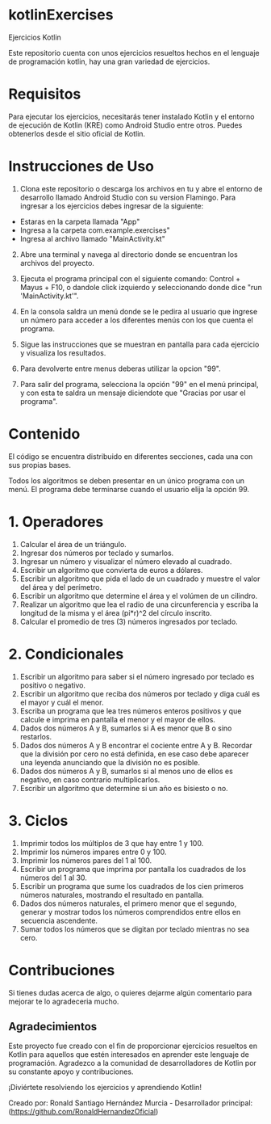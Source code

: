 # kotlinExercises
Ejercicios Kotlin

Este repositorio cuenta con unos ejercicios resueltos hechos en el lenguaje de programación kotlin, hay una gran variedad de ejercicios.

# Requisitos

Para ejecutar los ejercicios, necesitarás tener instalado Kotlin y el entorno de ejecución de Kotlin (KRE) como Android Studio entre otros. Puedes obtenerlos desde el sitio oficial de Kotlin.

# Instrucciones de Uso

1. Clona este repositorio o descarga los archivos en tu  y abre el entorno de desarrollo llamado Android Studio con su version Flamingo. Para ingresar a los ejercicios debes ingresar de la siguiente:
  - Estaras en la carpeta llamada "App"
  - Ingresa a la carpeta com.example.exercises"
  - Ingresa al archivo llamado "MainActivity.kt"

2. Abre una terminal y navega al directorio donde se encuentran los archivos del proyecto.

3. Ejecuta el programa principal con el siguiente comando: Control + Mayus + F10, o dandole click izquierdo y seleccionando donde dice "run 'MainActivity.kt'".

4. En la consola saldra un menú donde se le pedira al usuario que ingrese un número para acceder a los diferentes menús con los que cuenta el programa.

5. Sigue las instrucciones que se muestran en pantalla para cada ejercicio y visualiza los resultados.

6. Para devolverte entre menus deberas utilizar la opcion "99".

7. Para salir del programa, selecciona la opción "99" en el menú principal, y con esta te saldra un mensaje diciendote que "Gracias por usar el programa".

# Contenido

El código se encuentra distribuido en diferentes secciones, cada una con sus propias bases.

Todos los algoritmos se deben presentar en un único programa con un menú. El programa debe
terminarse cuando el usuario elija la opción 99.

# 1. Operadores
1. Calcular el área de un triángulo.
2. Ingresar dos números por teclado y sumarlos.
3. Ingresar un número y visualizar el número elevado al cuadrado.
4. Escribir un algoritmo que convierta de euros a dólares.
5. Escribir un algoritmo que pida el lado de un cuadrado y muestre el valor del área y del
perímetro.
6. Escribir un algoritmo que determine el área y el volúmen de un cilindro.
7. Realizar un algoritmo que lea el radio de una circunferencia y escriba la longitud de la misma y
el área (pi*r)^2 del círculo inscrito.
8. Calcular el promedio de tres (3) números ingresados por teclado.
   
# 2. Condicionales
1. Escribir un algoritmo para saber si el número ingresado por teclado es positivo o negativo.
2. Escribir un algoritmo que reciba dos números por teclado y diga cuál es el mayor y cuál el
menor.
3. Escriba un programa que lea tres números enteros positivos y que calcule e imprima en
pantalla el menor y el mayor de ellos.
4. Dados dos números A y B, sumarlos si A es menor que B o sino restarlos.
5. Dados dos números A y B encontrar el cociente entre A y B. Recordar que la división por cero
no está definida, en ese caso debe aparecer una leyenda anunciando que la división no es
posible.
6. Dados dos números A y B, sumarlos si al menos uno de ellos es negativo, en caso contrario
multiplicarlos.
7. Escribir un algoritmo que determine si un año es bisiesto o no.
   
# 3. Ciclos
1. Imprimir todos los múltiplos de 3 que hay entre 1 y 100.
2. Imprimir los números impares entre 0 y 100.
3. Imprimir los números pares del 1 al 100.
4. Escribir un programa que imprima por pantalla los cuadrados de los números del 1 al 30.
5. Escribir un programa que sume los cuadrados de los cien primeros números naturales,
mostrando el resultado en pantalla.
6. Dados dos números naturales, el primero menor que el segundo, generar y mostrar todos los
números comprendidos entre ellos en secuencia ascendente.
7. Sumar todos los números que se digitan por teclado mientras no sea cero.

# Contribuciones

Si tienes dudas acerca de algo, o quieres dejarme algún comentario para mejorar te lo agradeceria mucho.

## Agradecimientos

Este proyecto fue creado con el fin de proporcionar ejercicios resueltos en Kotlin para aquellos que estén interesados en aprender este lenguaje de programación. Agradezco a la comunidad de desarrolladores de Kotlin por su constante apoyo y contribuciones.

¡Diviértete resolviendo los ejercicios y aprendiendo Kotlin!

Creado por: Ronald Santiago Hernández Murcia - Desarrollador principal:(https://github.com/RonaldHernandezOficial)
